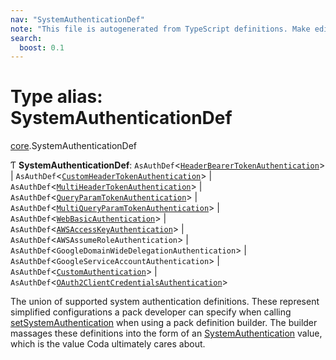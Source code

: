 ```yaml
---
nav: "SystemAuthenticationDef"
note: "This file is autogenerated from TypeScript definitions. Make edits to the comments in the TypeScript file and then run `make docs` to regenerate this file."
search:
  boost: 0.1
---
```

# Type alias: SystemAuthenticationDef

[core](../modules/core.md).SystemAuthenticationDef

Ƭ **SystemAuthenticationDef**: `AsAuthDef`<[`HeaderBearerTokenAuthentication`](../interfaces/core.HeaderBearerTokenAuthentication.md)\> \| `AsAuthDef`<[`CustomHeaderTokenAuthentication`](../interfaces/core.CustomHeaderTokenAuthentication.md)\> \| `AsAuthDef`<[`MultiHeaderTokenAuthentication`](../interfaces/core.MultiHeaderTokenAuthentication.md)\> \| `AsAuthDef`<[`QueryParamTokenAuthentication`](../interfaces/core.QueryParamTokenAuthentication.md)\> \| `AsAuthDef`<[`MultiQueryParamTokenAuthentication`](../interfaces/core.MultiQueryParamTokenAuthentication.md)\> \| `AsAuthDef`<[`WebBasicAuthentication`](../interfaces/core.WebBasicAuthentication.md)\> \| `AsAuthDef`<[`AWSAccessKeyAuthentication`](../interfaces/core.AWSAccessKeyAuthentication.md)\> \| `AsAuthDef`<`AWSAssumeRoleAuthentication`\> \| `AsAuthDef`<`GoogleDomainWideDelegationAuthentication`\> \| `AsAuthDef`<`GoogleServiceAccountAuthentication`\> \| `AsAuthDef`<[`CustomAuthentication`](../interfaces/core.CustomAuthentication.md)\> \| `AsAuthDef`<[`OAuth2ClientCredentialsAuthentication`](../interfaces/core.OAuth2ClientCredentialsAuthentication.md)\>

The union of supported system authentication definitions. These represent simplified
configurations a pack developer can specify when calling [setSystemAuthentication](../classes/core.PackDefinitionBuilder.md#setsystemauthentication)
when using a pack definition builder. The builder massages these definitions into the form of
an [SystemAuthentication](core.SystemAuthentication.md) value, which is the value Coda ultimately cares about.
